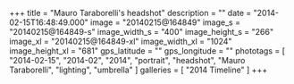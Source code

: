 +++
title = "Mauro Taraborelli's headshot"
description = ""
date = "2014-02-15T16:48:49.000"
image = "20140215@164849"
image_s = "20140215@164849-s"
image_width_s = "400"
image_height_s = "266"
image_xl = "20140215@164849-xl"
image_width_xl = "1024"
image_height_xl = "681"
gps_latitude = ""
gps_longitude = ""
phototags = [ "2014-02-15", "2014-02", "2014", "portrait", "headshot", "Mauro Taraborelli", "lighting", "umbrella" ]
galleries = [ "2014 Timeline" ]
+++
